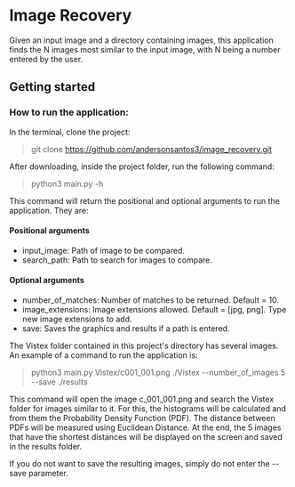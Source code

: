 # Image Recovery
Given an input image and a directory containing images, this application finds the N images most similar to the input image, with N being a number entered by the user.

## Getting started

### How to run the application:
In the terminal, clone the project:
> git clone https://github.com/andersonsantos3/image_recovery.git

After downloading, inside the project folder, run the following command:
> python3 main.py -h

This command will return the positional and optional arguments to run the application. They are:
#### Positional arguments
- input_image: Path of image to be compared.
- search_path: Path to search for images to compare.

#### Optional arguments
- number_of_matches: Number of matches to be returned. Default = 10.
- image_extensions: Image extensions allowed. Default = [jpg, png]. Type new image extensions to add.
- save: Saves the graphics and results if a path is entered.

The Vistex folder contained in this project's directory has several images. An example of a command to run the application is:
> python3 main.py Vistex/c001_001.png ./Vistex --number_of_images 5 --save ./results

This command will open the image c_001_001.png and search the Vistex folder for images similar to it. For this, the histograms will be calculated and from them the Probability Density Function (PDF). The distance between PDFs will be measured using Euclidean Distance. At the end, the 5 images that have the shortest distances will be displayed on the screen and saved in the results folder.

If you do not want to save the resulting images, simply do not enter the --save parameter.

